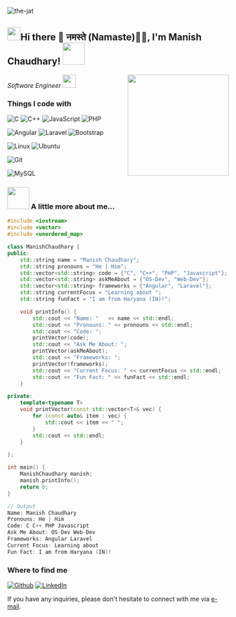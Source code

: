 <p align="left"> <img src="https://komarev.com/ghpvc/?username=the-jat&label=Profile%20views&color=0e75b6&style=flat" alt="the-jat" /> </p>
<h2><img src="https://emojis.slackmojis.com/emojis/images/1531849430/4246/blob-sunglasses.gif?1531849430" width="30"/>Hi there 👋 नमस्ते (Namaste)🙏🏻, I'm Manish Chaudhary! <img src="https://media.giphy.com/media/12oufCB0MyZ1Go/giphy.gif" width="50"></h2>
<img align='right' src="https://media.giphy.com/media/v1.Y2lkPTc5MGI3NjExZWJ2Z3NoeHluNGxmZnk2dzRqeGVhYTJpczhiOHAwcGFsaTM2aDFvOCZlcD12MV9pbnRlcm5hbF9naWZfYnlfaWQmY3Q9dHM/ksE9feSa2b4V2GYwY4/giphy.gif" width="230">
<p><em>Software Engineer <img src="https://media.giphy.com/media/WUlplcMpOCEmTGBtBW/giphy.gif" width="30"> 
</em></p>

<!--
**The-Jat/The-Jat** is a ✨ _special_ ✨ repository because its `README.md` (this file) appears on your GitHub profile.

Here are some ideas to get you started:

- 🔭 I’m currently working on ...
- 🌱 I’m currently learning ...
- 👯 I’m looking to collaborate on ...
- 🤔 I’m looking for help with ...
- 💬 Ask me about ...
- 📫 How to reach me: ...
- 😄 Pronouns: ...
- ⚡ Fun fact: ...
-->

<h3>Things I code with</h3>

![C](https://img.shields.io/badge/c-%2300599C.svg?style=for-the-badge&logo=c&logoColor=white)
![C++](https://img.shields.io/badge/c++-%2300599C.svg?style=for-the-badge&logo=c%2B%2B&logoColor=white)
![JavaScript](https://img.shields.io/badge/javascript-%23323330.svg?style=for-the-badge&logo=javascript&logoColor=%23F7DF1E)
![PHP](https://img.shields.io/badge/php-%23777BB4.svg?style=for-the-badge&logo=php&logoColor=white)

![Angular](https://img.shields.io/badge/angular-%23DD0031.svg?style=for-the-badge&logo=angular&logoColor=white)
![Laravel](https://img.shields.io/badge/laravel-%23FF2D20.svg?style=for-the-badge&logo=laravel&logoColor=white)
![Bootstrap](https://img.shields.io/badge/bootstrap-%238511FA.svg?style=for-the-badge&logo=bootstrap&logoColor=white)

![Linux](https://img.shields.io/badge/Linux-FCC624?style=for-the-badge&logo=linux&logoColor=black)
![Ubuntu](https://img.shields.io/badge/Ubuntu-E95420?style=for-the-badge&logo=ubuntu&logoColor=white)

![Git](https://img.shields.io/badge/git-%23F05033.svg?style=for-the-badge&logo=git&logoColor=white)

![MySQL](https://img.shields.io/badge/mysql-%2300f.svg?style=for-the-badge&logo=mysql&logoColor=white)


### <img src="https://media.giphy.com/media/VgCDAzcKvsR6OM0uWg/giphy.gif" width="50"> A little more about me...  

```c++
#include <iostream>
#include <vector>
#include <unordered_map>

class ManishChaudhary {
public:
    std::string name = "Manish Chaudhary";
    std::string pronouns = "He | Him";
    std::vector<std::string> code = {"C", "C++", "PHP", "Javascript"};
    std::vector<std::string> askMeAbout = {"OS-Dev", "Web-Dev"};
    std::vector<std::string> frameworks = {"Angular", "Laravel"};
    std::string currentFocus = "Learning about ";
    std::string funFact = "I am from Haryana (IN)!";

    void printInfo() {
        std::cout << "Name: "   << name << std::endl; 
        std::cout << "Pronouns: " << pronouns << std::endl;
        std::cout << "Code: ";
        printVector(code);
        std::cout << "Ask Me About: ";
        printVector(askMeAbout);
        std::cout << "Frameworks: ";
        printVector(frameworks);
        std::cout << "Current Focus: " << currentFocus << std::endl;
        std::cout << "Fun Fact: " << funFact << std::endl;
    }

private:
    template<typename T>
    void printVector(const std::vector<T>& vec) {
        for (const auto& item : vec) {
            std::cout << item << " ";
        }
        std::cout << std::endl;
    }

};

int main() {
    ManishChaudhary manish;
    manish.printInfo();
    return 0;
}

// Output
Name: Manish Chaudhary
Pronouns: He | Him
Code: C C++ PHP Javascript 
Ask Me About: OS-Dev Web-Dev 
Frameworks: Angular Laravel 
Current Focus: Learning about 
Fun Fact: I am from Haryana (IN)!
```


<h3>Where to find me</h3>
<p><a href="https://github.com/The-Jat" target="_blank"><img alt="Github" src="https://img.shields.io/badge/GitHub-%2312100E.svg?&style=for-the-badge&logo=Github&logoColor=white" /></a> <a href="https://www.linkedin.com/in/manish-kala-46a845139" target="_blank"><img alt="LinkedIn" src="https://img.shields.io/badge/linkedin-%230077B5.svg?&style=for-the-badge&logo=linkedin&logoColor=white" /></a>
</p>

If you have any inquiries, please don't hesitate to connect with me via [e-mail](mailto:manishkl543@gmail.com).
